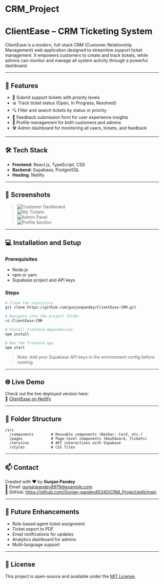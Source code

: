 ﻿# CRM_Project
 
# ClientEase – CRM Ticketing System

ClientEase is a modern, full-stack CRM (Customer Relationship Management) web application designed to streamline support ticket management. It empowers customers to create and track tickets, while admins can monitor and manage all system activity through a powerful dashboard.

---

## 🚀 Features

- 📝 Submit support tickets with priority levels
- 📊 Track ticket status (Open, In Progress, Resolved)
- 🔍 Filter and search tickets by status or priority
- 🧾 Feedback submission form for user experience insights
- 👤 Profile management for both customers and admins
- 🛠️ Admin dashboard for monitoring all users, tickets, and feedback

---

## 🛠 Tech Stack

- **Frontend**: React.js, TypeScript, CSS
- **Backend**: Supabase, PostgreSQL
- **Hosting**: Netlify

---

## 📸 Screenshots

> ![Customer Dashboard](./screenshots/customer-dashboard.png)  
> ![My Tickets](./screenshots/my-tickets.png)  
> ![Admin Panel](./screenshots/admin-panel.png)  
> ![Profile Section](./screenshots/profile.png)

---

## 💻 Installation and Setup

### Prerequisites
- Node.js
- npm or yarn
- Supabase project and API keys

### Steps

```bash
# Clone the repository
git clone https://github.com/gunjanpandey/ClientEase-CRM.git

# Navigate into the project folder
cd ClientEase-CRM

# Install frontend dependencies
npm install

# Run the frontend app
npm start
```

> Note: Add your Supabase API keys in the environment config before running.

---

## 🌐 Live Demo

Check out the live deployed version here:  
🔗 [ClientEase on Netlify](https://imaginative-fox-b1c59c.netlify.app)

---

## 🧪 Folder Structure

```
/src
  /components        # Reusable components (Navbar, Card, etc.)
  /pages             # Page-level components (Dashboard, Tickets)
  /services          # API interactions with Supabase
  /styles            # CSS files
```

---

## 📫 Contact

Created with ❤️ by **Gunjan Pandey**  
📧 Email: gunjanpandey8979@example.com  
🔗 GitHub: https://github.com/Gunjan-pandey85340/CRM_Project/edit/main

---

## 🧩 Future Enhancements

- Role-based agent ticket assignment
- Ticket export to PDF
- Email notifications for updates
- Analytics dashboard for admins
- Multi-language support

---

## 📜 License

This project is open-source and available under the [MIT License](LICENSE).

